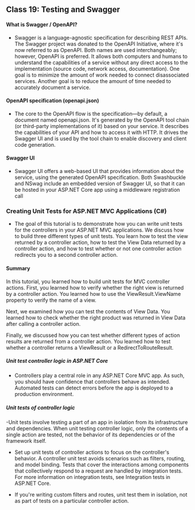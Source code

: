 ## Class 19: Testing and Swagger
#### What is Swagger / OpenAPI?
- Swagger is a language-agnostic specification for describing REST APIs. The Swagger project was donated to the OpenAPI Initiative, where it's now referred to as OpenAPI. Both names are used interchangeably; however, OpenAPI is preferred. It allows both computers and humans to understand the capabilities of a service without any direct access to the implementation (source code, network access, documentation). One goal is to minimize the amount of work needed to connect disassociated services. Another goal is to reduce the amount of time needed to accurately document a service.
#### OpenAPI specification (openapi.json)
- The core to the OpenAPI flow is the specification—by default, a document named openapi.json. It's generated by the OpenAPI tool chain (or third-party implementations of it) based on your service. It describes the capabilities of your API and how to access it with HTTP. It drives the Swagger UI and is used by the tool chain to enable discovery and client code generation. 
#### Swagger UI
- Swagger UI offers a web-based UI that provides information about the service, using the generated OpenAPI specification. Both Swashbuckle and NSwag include an embedded version of Swagger UI, so that it can be hosted in your ASP.NET Core app using a middleware registration call

### Creating Unit Tests for ASP.NET MVC Applications (C#)
- The goal of this tutorial is to demonstrate how you can write unit tests for the controllers in your ASP.NET MVC applications. We discuss how to build three different types of unit tests. You learn how to test the view returned by a controller action, how to test the View Data returned by a controller action, and how to test whether or not one controller action redirects you to a second controller action.
#### Summary
In this tutorial, you learned how to build unit tests for MVC controller actions. First, you learned how to verify whether the right view is returned by a controller action. You learned how to use the ViewResult.ViewName property to verify the name of a view.

Next, we examined how you can test the contents of View Data. You learned how to check whether the right product was returned in View Data after calling a controller action.

Finally, we discussed how you can test whether different types of action results are returned from a controller action. You learned how to test whether a controller returns a ViewResult or a RedirectToRouteResult.

##### Unit test controller logic in ASP.NET Core
- Controllers play a central role in any ASP.NET Core MVC app. As such, you should have confidence that controllers behave as intended. Automated tests can detect errors before the app is deployed to a production environment.
##### Unit tests of controller logic
-Unit tests involve testing a part of an app in isolation from its infrastructure and dependencies. When unit testing controller logic, only the contents of a single action are tested, not the behavior of its dependencies or of the framework itself.

- Set up unit tests of controller actions to focus on the controller's behavior. A controller unit test avoids scenarios such as filters, routing, and model binding. Tests that cover the interactions among components that collectively respond to a request are handled by integration tests. For more information on integration tests, see Integration tests in ASP.NET Core.

- If you're writing custom filters and routes, unit test them in isolation, not as part of tests on a particular controller action.